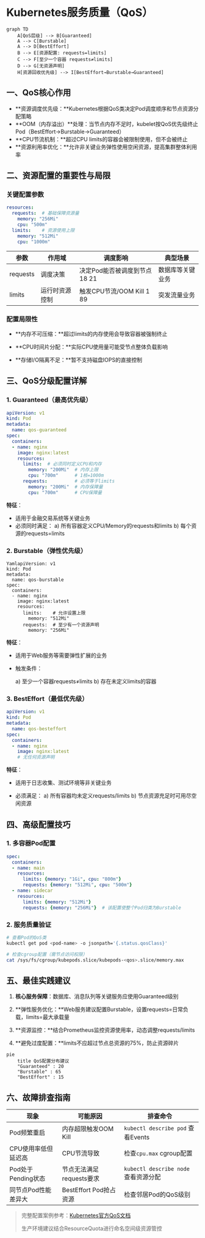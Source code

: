 # Kubernetes服务质量（QoS）

```Mermaid
graph TD
    A[QoS层级] --> B[Guaranteed]
    A --> C[Burstable]
    A --> D[BestEffort]
    B --> E[资源配置: requests=limits]
    C --> F[至少一个容器 requests≠limits]
    D --> G[无资源声明]
    H[资源回收优先级] --> I[BestEffort→Burstable→Guaranteed]
```

## 一、QoS核心作用

- **资源调度优先级：**Kubernetes根据QoS类决定Pod调度顺序和节点资源分配策略
- **OOM（内存溢出）**处理：当节点内存不足时，kubelet按QoS优先级终止Pod（BestEffort→Burstable→Guaranteed）
- **CPU节流机制：**超过CPU limits的容器会被限制使用，但不会被终止
- **资源利用率优化：**允许非关键业务弹性使用空闲资源，提高集群整体利用率



## 二、资源配置的重要性与局限

### 关键配置参数

```Yaml
resources:
  requests:  # 基础保障资源量
    memory: "256Mi"
    cpu: "500m"
  limits:    # 资源使用上限
    memory: "512Mi" 
    cpu: "1000m"
```

| 参数     | 作用域         | 调度影响                      | 典型场景         |
| -------- | -------------- | ----------------------------- | ---------------- |
| requests | 调度决策       | 决定Pod能否被调度到节点 18 21 | 数据库等关键业务 |
| limits   | 运行时资源控制 | 触发CPU节流/OOM Kill 1 89     | 突发流量业务     |

### 配置局限性

- **内存不可压缩：**超过limits的内存使用会导致容器被强制终止

- **CPU时间片分配：**实际CPU使用量可能受节点整体负载影响

- **存储I/O隔离不足：**暂不支持磁盘IOPS的直接控制

  

## 三、QoS分级配置详解

### 1. Guaranteed（最高优先级）

```Yaml
apiVersion: v1
kind: Pod
metadata:
  name: qos-guaranteed
spec:
  containers:
  - name: nginx
    image: nginx:latest
    resources:
      limits:  # 必须同时定义CPU和内存
        memory: "200Mi"  # 内存上限
        cpu: "700m"      # 1核=1000m
      requests:          # 必须等于limits
        memory: "200Mi"  # 内存保障量
        cpu: "700m"      # CPU保障量
```

**特征**：

- 适用于金融交易系统等关键业务
- 必须同时满足：
  a) 所有容器定义CPU/Memory的requests和limits
  b) 每个资源的requests=limits

### 2. Burstable（弹性优先级）

```
YamlapiVersion: v1
kind: Pod
metadata:
  name: qos-burstable
spec:
  containers:
  - name: nginx
    image: nginx:latest
    resources:
      limits:    # 允许设置上限
        memory: "512Mi"
      requests:  # 至少有一个资源声明
        memory: "256Mi" 
```

**特征**：

- 适用于Web服务等需要弹性扩展的业务

- 触发条件： 

  a) 至少一个容器requests≠limits
  b) 存在未定义limits的容器

  

### 3. BestEffort（最低优先级）

```Yaml
apiVersion: v1
kind: Pod
metadata:
  name: qos-besteffort
spec:
  containers:
  - name: nginx
    image: nginx:latest
    # 无任何资源声明
```

**特征**：

- 适用于日志收集、测试环境等非关键业务

- 必须满足：
  a) 所有容器均未定义requests/limits
  b) 节点资源充足时可用尽空闲资源

  

## 四、高级配置技巧

### 1. 多容器Pod配置

```Yaml
spec:
  containers:
  - name: main
    resources:
      limits: {memory: "1Gi", cpu: "800m"}
      requests: {memory: "512Mi", cpu: "500m"}
  - name: sidecar
    resources:
      limits: {memory: "512Mi"}
      requests: {memory: "256Mi"}  # 该配置使整个Pod归类为Burstable
```

### 2. 服务质量验证

```Bash
# 查看Pod的QoS类
kubectl get pod <pod-name> -o jsonpath='{.status.qosClass}'

# 检查cgroup配置（需节点访问权限）
cat /sys/fs/cgroup/kubepods.slice/kubepods-<qos>.slice/memory.max
```

## 五、最佳实践建议

1. **核心服务保障**：数据库、消息队列等关键服务应使用Guaranteed级别

2. **弹性服务优化：**Web服务建议配置Burstable，设置requests=日常负载，limits=最大承载量

3. **资源监控：**结合Prometheus监控资源使用率，动态调整requests/limits

4. **避免过度配置：**limits不应超过节点总资源的75%，防止资源碎片

   

```Mermaid
pie
    title QoS配置分布建议
    "Guaranteed" : 20
    "Burstable" : 65
    "BestEffort" : 15
```

## 六、故障排查指南

| 现象                | 可能原因                 | 排查命令                            |
| ------------------- | ------------------------ | ----------------------------------- |
| Pod频繁重启         | 内存超限触发OOM Kill     | `kubectl describe pod` 查看Events   |
| CPU使用率低但延迟高 | CPU节流导致              | 检查`cpu.max` cgroup配置            |
| Pod处于Pending状态  | 节点无法满足requests要求 | `kubectl describe node`查看资源分配 |
| 同节点Pod性能差异大 | BestEffort Pod抢占资源   | 检查邻居Pod的QoS级别                |

> 完整配置案例参考：[Kubernetes官方QoS文档](https://www.wenxiaobai.com/chat/200006#)  
>
> 生产环境建议结合ResourceQuota进行命名空间级资源管控 